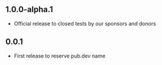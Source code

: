 
## 1.0.0-alpha.1
* Official release to closed tests by our sponsors and donors

## 0.0.1
* First release to reserve pub.dev name